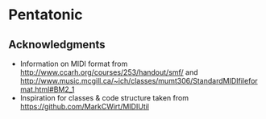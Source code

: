 Pentatonic
===============

Acknowledgments
---------------
- Information on MIDI format from http://www.ccarh.org/courses/253/handout/smf/ and http://www.music.mcgill.ca/~ich/classes/mumt306/StandardMIDIfileformat.html#BM2_1
- Inspiration for classes & code structure taken from https://github.com/MarkCWirt/MIDIUtil
